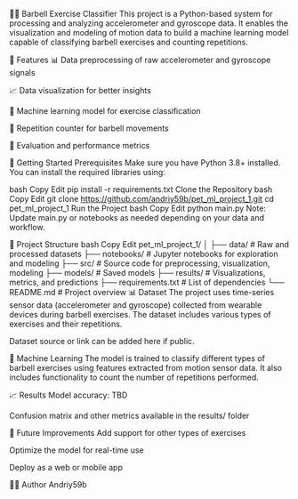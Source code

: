 🏋️‍♂️ Barbell Exercise Classifier
This project is a Python-based system for processing and analyzing accelerometer and gyroscope data. It enables the visualization and modeling of motion data to build a machine learning model capable of classifying barbell exercises and counting repetitions.

📌 Features
📊 Data preprocessing of raw accelerometer and gyroscope signals

📈 Data visualization for better insights

🧠 Machine learning model for exercise classification

🔁 Repetition counter for barbell movements

🧪 Evaluation and performance metrics

🚀 Getting Started
Prerequisites
Make sure you have Python 3.8+ installed. You can install the required libraries using:

bash
Copy
Edit
pip install -r requirements.txt
Clone the Repository
bash
Copy
Edit
git clone https://github.com/andriy59b/pet_ml_project_1.git
cd pet_ml_project_1
Run the Project
bash
Copy
Edit
python main.py
Note: Update main.py or notebooks as needed depending on your data and workflow.

📂 Project Structure
bash
Copy
Edit
pet_ml_project_1/
│
├── data/                # Raw and processed datasets
├── notebooks/           # Jupyter notebooks for exploration and modeling
├── src/                 # Source code for preprocessing, visualization, modeling
├── models/              # Saved models
├── results/             # Visualizations, metrics, and predictions
├── requirements.txt     # List of dependencies
└── README.md            # Project overview
📊 Dataset
The project uses time-series sensor data (accelerometer and gyroscope) collected from wearable devices during barbell exercises. The dataset includes various types of exercises and their repetitions.

Dataset source or link can be added here if public.

🤖 Machine Learning
The model is trained to classify different types of barbell exercises using features extracted from motion sensor data. It also includes functionality to count the number of repetitions performed.

📈 Results
Model accuracy: TBD

Confusion matrix and other metrics available in the results/ folder

🔧 Future Improvements
Add support for other types of exercises

Optimize the model for real-time use

Deploy as a web or mobile app

🧑‍💻 Author
Andriy59b
